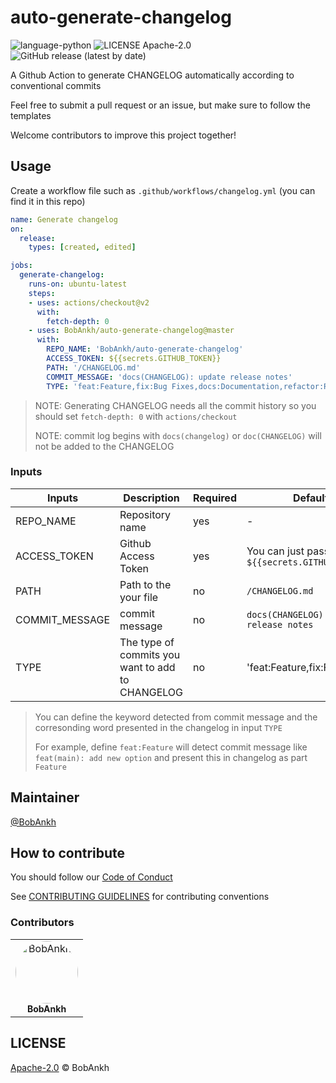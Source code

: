 # auto-generate-changelog

![language-python](https://img.shields.io/github/languages/top/BobAnkh/auto-generate-changelog?logo=python&logoColor=yellow)
![LICENSE Apache-2.0](https://img.shields.io/github/license/BobAnkh/auto-generate-changelog?logo=apache)
![GitHub release (latest by date)](https://img.shields.io/github/v/release/BobAnkh/auto-generate-changelog?color=orange&logo=github-actions)

A Github Action to generate CHANGELOG automatically according to conventional commits

Feel free to submit a pull request or an issue, but make sure to follow the templates

Welcome contributors to improve this project together!

## Usage

Create a workflow file such as `.github/workflows/changelog.yml` (you can find it in this repo)

```yaml
name: Generate changelog
on:
  release:
    types: [created, edited]

jobs:
  generate-changelog:
    runs-on: ubuntu-latest
    steps:
    - uses: actions/checkout@v2
      with:
        fetch-depth: 0
    - uses: BobAnkh/auto-generate-changelog@master
      with:
        REPO_NAME: 'BobAnkh/auto-generate-changelog'
        ACCESS_TOKEN: ${{secrets.GITHUB_TOKEN}}
        PATH: '/CHANGELOG.md'
        COMMIT_MESSAGE: 'docs(CHANGELOG): update release notes'
        TYPE: 'feat:Feature,fix:Bug Fixes,docs:Documentation,refactor:Refactor,perf:Performance Improvements'
```

> NOTE: Generating CHANGELOG needs all the commit history so you should set `fetch-depth: 0` with `actions/checkout`
>
> NOTE: commit log begins with `docs(changelog)` or `doc(CHANGELOG)` will not be added to the CHANGELOG

### Inputs

| Inputs         | Description                                      | Required | Default                                       |
| -------------- | ------------------------------------------------ | -------- | --------------------------------------------- |
| REPO_NAME      | Repository name                                  | yes      | -                                             |
| ACCESS_TOKEN   | Github Access Token                              | yes      | You can just pass `${{secrets.GITHUB_TOKEN}}` |
| PATH           | Path to the your file                            | no       | `/CHANGELOG.md`                               |
| COMMIT_MESSAGE | commit message                                   | no       | `docs(CHANGELOG): update release notes`       |
| TYPE           | The type of commits you want to add to CHANGELOG | no       | 'feat:Feature,fix:Fix'                        |

> You can define the keyword detected from commit message and the corresonding word presented in the changelog in input `TYPE`
>
> For example, define `feat:Feature` will detect commit message like `feat(main): add new option` and present this in changelog as part `Feature`

## Maintainer

[@BobAnkh](https://github.com/BobAnkh)

## How to contribute

You should follow our [Code of Conduct](/CODE_OF_CONDUCT.md)

See [CONTRIBUTING GUIDELINES](/CONTRIBUTING.md) for contributing conventions

### Contributors

<table>
<tr>
    <td align="center">
        <a href=https://github.com/BobAnkh>
            <img src=https://avatars2.githubusercontent.com/u/44333669?v=4 width="100;" style="border-radius:50%;align-items:center;justify-content:center;overflow:hidden;" alt=BobAnkh/>
            <br />
            <sub style="font-size:14px"><b>BobAnkh</b></sub>
        </a>
    </td>
</tr>
</table>

## LICENSE

[Apache-2.0](/LICENSE) © BobAnkh
